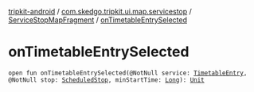 [tripkit-android](../../index.md) / [com.skedgo.tripkit.ui.map.servicestop](../index.md) / [ServiceStopMapFragment](index.md) / [onTimetableEntrySelected](./on-timetable-entry-selected.md)

# onTimetableEntrySelected

`open fun onTimetableEntrySelected(@NotNull service: `[`TimetableEntry`](../../com.skedgo.tripkit.ui.model/-timetable-entry/index.md)`, @NotNull stop: `[`ScheduledStop`](../../com.skedgo.tripkit.common.model/-scheduled-stop/index.md)`, minStartTime: `[`Long`](https://kotlinlang.org/api/latest/jvm/stdlib/kotlin/-long/index.html)`): `[`Unit`](https://kotlinlang.org/api/latest/jvm/stdlib/kotlin/-unit/index.html)